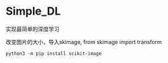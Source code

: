 # Simple_DL
实现最简单的深度学习


改变图片的大小，导入skimage, from skimage import transform

    python3 -m pip install scikit-image

